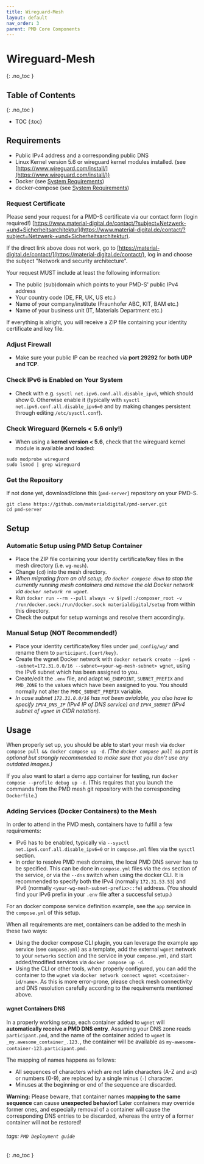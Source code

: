 ```yaml
---
title: Wireguard-Mesh
layout: default
nav_order: 3
parent: PMD Core Components
---
```


Wireguard-Mesh
===
{: .no_toc }

## Table of Contents
{: .no_toc }

- TOC
{:toc}



## Requirements
* Public IPv4 address and a corresponding public DNS
* Linux Kernel version 5.6 or wireguard kernel modules installed. (see
  [https://www.wireguard.com/install/](https://www.wireguard.com/install/))
* Docker (see [System Requirements](../index.md/#system-requirements))
* docker-compose (see [System Requirements](../index.md/#system-requirements))

### Request Certificate

Please send your request for a PMD-S certificate via our contact form (login required!) [https://www.material-digital.de/contact/?subject=Netzwerk-+und+Sicherheitsarchitektur](https://www.material-digital.de/contact/?subject=Netzwerk-+und+Sicherheitsarchitektur).

If the direct link above does not work, go to [https://material-digital.de/contact/](https://material-digital.de/contact/), log in and choose the subject "Network and security architecture".

Your request MUST include at least the following information:
  - The public (sub)domain which points to your PMD-S' public IPv4 address
  - Your country code (DE, FR, UK, US etc.)
  - Name of your company/institute (Fraunhofer ABC, KIT, BAM etc.)
  - Name of your business unit (IT, Materials Department etc.)

If everything is alright, you will receive a ZIP file containing your identity certificate and key file.

### Adjust Firewall

* Make sure your public IP can be reached via **port 29292** for **both UDP and TCP**.

### Check IPv6 is Enabled on Your System

* Check with e.g. `sysctl net.ipv6.conf.all.disable_ipv6`, which should show 0.
  Otherwise enable it (typically with `sysctl net.ipv6.conf.all.disable_ipv6=0` and by making changes persistent through editing `/etc/sysctl.conf`).

### Check Wireguard (Kernels < 5.6 only!)

* When using a **kernel version < 5.6**, check that the wireguard kernel module is available and loaded:

```
sudo modprobe wireguard 
sudo lsmod | grep wireguard
```

### Get the Repository

If not done yet, download/clone this (`pmd-server`) repository on your PMD-S.

```
git clone https://github.com/materialdigital/pmd-server.git
cd pmd-server
```

## Setup

### Automatic Setup using PMD Setup Container
- Place the ZIP file containing your identity certificate/key files in the mesh directory (i.e. `wg-mesh`).
- Change (`cd`) into the mesh directory.
- *When migrating from an old setup, do `docker compose down` to stop the currently running mesh containers and remove the old Docker network via `docker network rm wgnet`.*
- Run `docker run --rm --pull always -v $(pwd):/composer_root -v /run/docker.sock:/run/docker.sock materialdigital/setup` from within this directory.
- Check the output for setup warnings and resolve them accordingly.

### Manual Setup (NOT Recommended!)
- Place your identity certificate/key files under `pmd_config/wg/` and rename them to `participant.{cert/key}`.
- Create the wgnet Docker network with `docker network create --ipv6 --subnet=172.31.0.0/16 --subnet=<your-wg-mesh-subnet> wgnet`, using the IPv6 subnet which has been assigned to you.
- Create/edit the `.env` file, and adapt `WG_ENDPOINT`, `SUBNET_PREFIX` and `PMD_ZONE` to the values which have been assigned to you. You should normally not alter the `PMDC_SUBNET_PREFIX` variable.
- *In case subnet `172.31.0.0/16` has not been avialable, you also have to specify `IPV4_DNS_IP` (IPv4 IP of DNS service) and `IPV4_SUBNET` (IPv4 subnet of `wgnet` in CIDR notation).*

## Usage

When properly set up, you should be able to start your mesh via `docker compose pull && docker compose up -d`.
*(The `docker compose pull &&` part is optional but strongly recommended to make sure that you don't use any outdated images.)*

If you also want to start a demo app container for testing, run `docker compose --profile debug up -d`.
(This requires that you launch the commands from the PMD mesh git repository with the corresponding `Dockerfile`.)

### Adding Services (Docker Containers) to the Mesh

In order to attend in the PMD mesh, containers have to fulfill a few requirements:
- IPv6 has to be enabled, typically via `--sysctl net.ipv6.conf.all.disable_ipv6=0` or in `compose.yml` files via the `sysctl` section.
- In order to resolve PMD mesh domains, the local PMD DNS server has to be specified. This can be done in `compose.yml` files via the `dns` section of the service, or via the `--dns` switch when using the docker CLI. It is recommended to specify both the IPv4 (normally `172.31.53.53`) and IPv6 (normally `<your-wg-mesh-subnet-prefix>::fe`) address. (You should find your IPv6 prefix in your `.env` file after a successful setup.)

For an docker compose service definition example, see the `app` service in the `compose.yml` of this setup.

When all requirements are met, containers can be added to the mesh in these two ways:
- Using the docker compose CLI plugin, you can leverage the example `app` service (see `compose.yml`) as a template, add the external `wgnet` network to your `networks` section and the service in your `compose.yml`, and start added/modified services via `docker compose up -d`.
- Using the CLI or other tools, when properly configured, you can add the container to the `wgnet` via `docker network connect wgnet <container-id/name>`. As this is more error-prone, please check mesh connectivity and DNS resolution carefully according to the requirements mentioned above.

#### wgnet Containers DNS

In a properly working setup, each container added to `wgnet` will **automatically receive a PMD DNS entry**.
Assuming your DNS zone reads `participant.pmd`, and the name of the container added to `wgnet` is `_my.awesome_container_.123.`, the container will be available as `my-awesome-container-123.participant.pmd`.

The mapping of names happens as follows:
- All sequences of characters which are not latin characters (A-Z and a-z) or numbers (0-9), are replaced by a single minus (`-`) character.
- Minuses at the beginning or end of the sequence are discarded.

**Warning:** Please beware, that container names **mapping to the same sequence** can cause **unexpected behavior!** Later containers may override former ones, and especially removal of a container will cause the corresponding DNS entries to be discarded, whereas the entry of a former container will not be restored!


###### tags: `PMD Deployment guide`
{: .no_toc }
